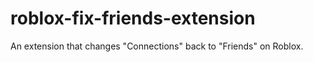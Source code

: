 # roblox-fix-friends-extension
An extension that changes "Connections" back to "Friends" on Roblox.
